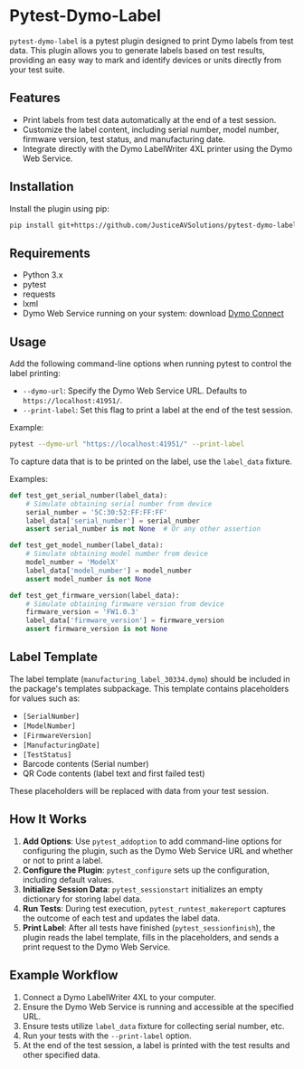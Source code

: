 # Pytest-Dymo-Label

`pytest-dymo-label` is a pytest plugin designed to print Dymo labels from test data. This plugin allows you to generate labels based on test results, providing an easy way to mark and identify devices or units directly from your test suite.

## Features

- Print labels from test data automatically at the end of a test session.
- Customize the label content, including serial number, model number, firmware version, test status, and manufacturing date.
- Integrate directly with the Dymo LabelWriter 4XL printer using the Dymo Web Service.

## Installation

Install the plugin using pip:

```sh
pip install git+https://github.com/JusticeAVSolutions/pytest-dymo-label.git
```

## Requirements

- Python 3.x
- pytest
- requests
- lxml
- Dymo Web Service running on your system: download [Dymo Connect](https://www.dymo.com/support?cfid=user-guide)

## Usage

Add the following command-line options when running pytest to control the label printing:

- `--dymo-url`: Specify the Dymo Web Service URL. Defaults to `https://localhost:41951/`.
- `--print-label`: Set this flag to print a label at the end of the test session.

Example:

```sh
pytest --dymo-url "https://localhost:41951/" --print-label
```

To capture data that is to be printed on the label, use the `label_data` fixture.

Examples:

```python
def test_get_serial_number(label_data):
    # Simulate obtaining serial number from device
    serial_number = '5C:30:52:FF:FF:FF'
    label_data['serial_number'] = serial_number
    assert serial_number is not None  # Or any other assertion

def test_get_model_number(label_data):
    # Simulate obtaining model number from device
    model_number = 'ModelX'
    label_data['model_number'] = model_number
    assert model_number is not None

def test_get_firmware_version(label_data):
    # Simulate obtaining firmware version from device
    firmware_version = 'FW1.0.3'
    label_data['firmware_version'] = firmware_version
    assert firmware_version is not None
```

## Label Template

The label template (`manufacturing_label_30334.dymo`) should be included in the package's templates subpackage. This template contains placeholders for values such as:

- `[SerialNumber]`
- `[ModelNumber]`
- `[FirmwareVersion]`
- `[ManufacturingDate]`
- `[TestStatus]`
- Barcode contents (Serial number)
- QR Code contents (label text and first failed test)

These placeholders will be replaced with data from your test session.

## How It Works

1. **Add Options**: Use `pytest_addoption` to add command-line options for configuring the plugin, such as the Dymo Web Service URL and whether or not to print a label.
2. **Configure the Plugin**: `pytest_configure` sets up the configuration, including default values.
3. **Initialize Session Data**: `pytest_sessionstart` initializes an empty dictionary for storing label data.
4. **Run Tests**: During test execution, `pytest_runtest_makereport` captures the outcome of each test and updates the label data.
5. **Print Label**: After all tests have finished (`pytest_sessionfinish`), the plugin reads the label template, fills in the placeholders, and sends a print request to the Dymo Web Service.

## Example Workflow

1. Connect a Dymo LabelWriter 4XL to your computer.
2. Ensure the Dymo Web Service is running and accessible at the specified URL.
3. Ensure tests utilize `label_data` fixture for collecting serial number, etc.
3. Run your tests with the `--print-label` option.
4. At the end of the test session, a label is printed with the test results and other specified data.

